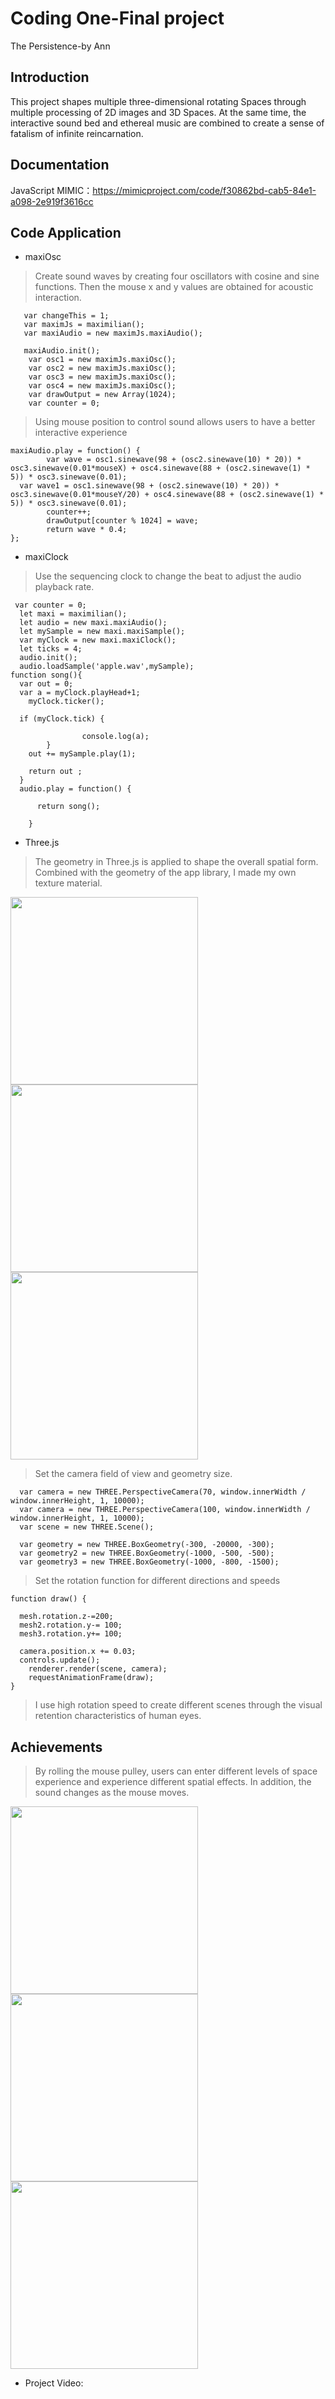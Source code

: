# Coding One-Final project 
The Persistence-by Ann
## Introduction
This project shapes multiple three-dimensional rotating Spaces through multiple processing of 2D images and 3D Spaces. At the same time, the interactive sound bed and ethereal music are combined to create a sense of fatalism of infinite reincarnation.

## Documentation
JavaScript
MIMIC：https://mimicproject.com/code/f30862bd-cab5-84e1-a098-2e919f3616cc

## Code Application
* maxiOsc
>Create sound waves by creating four oscillators with cosine and sine functions. Then the mouse x and y values are obtained for acoustic interaction.

```
   var changeThis = 1;
   var maximJs = maximilian();
   var maxiAudio = new maximJs.maxiAudio();
   
   maxiAudio.init();
    var osc1 = new maximJs.maxiOsc();
    var osc2 = new maximJs.maxiOsc();
    var osc3 = new maximJs.maxiOsc();
    var osc4 = new maximJs.maxiOsc();
    var drawOutput = new Array(1024);
    var counter = 0;
```
>Using mouse position to control sound allows users to have a better interactive experience
```
maxiAudio.play = function() {
        var wave = osc1.sinewave(98 + (osc2.sinewave(10) * 20)) * osc3.sinewave(0.01*mouseX) + osc4.sinewave(88 + (osc2.sinewave(1) * 5)) * osc3.sinewave(0.01);
  var wave1 = osc1.sinewave(98 + (osc2.sinewave(10) * 20)) * osc3.sinewave(0.01*mouseY/20) + osc4.sinewave(88 + (osc2.sinewave(1) * 5)) * osc3.sinewave(0.01);
        counter++;
        drawOutput[counter % 1024] = wave;
        return wave * 0.4;
};
```


* maxiClock
>Use the sequencing clock to change the beat to adjust the audio playback rate.
```
 var counter = 0;
  let maxi = maximilian();
  let audio = new maxi.maxiAudio();
  let mySample = new maxi.maxiSample();
  var myClock = new maxi.maxiClock();
  let ticks = 4;
  audio.init();
  audio.loadSample('apple.wav',mySample); 
function song(){
  var out = 0;
  var a = myClock.playHead+1;
    myClock.ticker();
  
  if (myClock.tick) {
            
    			console.log(a);
        }
    out += mySample.play(1);
    
    return out ;
  }
  audio.play = function() {

      return song();
       
	}
```

* Three.js 
>The geometry in Three.js is applied to shape the overall spatial form.
Combined with the geometry of the app library, I made my own texture material.

<img src="https://github.com/AnnDkk/Coding1/blob/main/beijing11.png" width="300" height="300">         <img src="https://github.com/AnnDkk/Coding1/blob/main/beijing12.png" width="300" height="300">          <img src="https://github.com/AnnDkk/Coding1/blob/main/beijing123.png" width="300" height="300">

>Set the camera field of view and geometry size.
```
  var camera = new THREE.PerspectiveCamera(70, window.innerWidth / window.innerHeight, 1, 10000); 
  var camera = new THREE.PerspectiveCamera(100, window.innerWidth / window.innerHeight, 1, 10000); 
  var scene = new THREE.Scene();
  
  var geometry = new THREE.BoxGeometry(-300, -20000, -300);
  var geometry2 = new THREE.BoxGeometry(-1000, -500, -500);
  var geometry3 = new THREE.BoxGeometry(-1000, -800, -1500);
```

>Set the rotation function for different directions and speeds
```
function draw() {
  
  mesh.rotation.z-=200;
  mesh2.rotation.y-= 100;
  mesh3.rotation.y+= 100;
 
  camera.position.x += 0.03;
  controls.update();
	renderer.render(scene, camera);
	requestAnimationFrame(draw);
}
```
>I use high rotation speed to create different scenes through the visual retention characteristics of human eyes.

## Achievements
>By rolling the mouse pulley, users can enter different levels of space experience and experience different spatial effects. In addition, the sound changes as the mouse moves.

<img src="https://github.com/AnnDkk/Coding1/blob/main/beijing11.png" width="300" height="300">         <img src="https://github.com/AnnDkk/Coding1/blob/main/beijing12.png" width="300" height="300">          <img src="https://github.com/AnnDkk/Coding1/blob/main/beijing123.png" width="300" height="300">
* Project Video:
